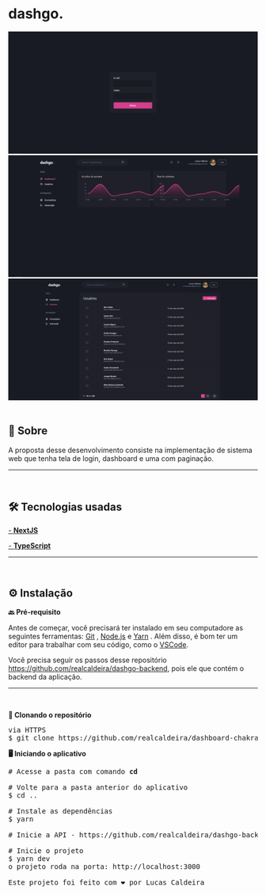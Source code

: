 <h1><strong>dashgo.</strong></h1>

<img src="./src/assets/login.PNG" width="720">
<img src="./src/assets/dashboard.PNG" width="720">
<img src="./src/assets/paginacao.PNG" width="720">

<br>
<br>
<strong><h2>🎯 Sobre</h2></strong>

<p>A proposta desse desenvolvimento consiste na implementação de sistema web que tenha tela de login, dashboard e uma com paginação.</p>
<hr/>
<br>
 <strong><h2>🛠️ Tecnologias usadas</h2></strong>
<p></p>

[- <strong>NextJS</strong>](https://nextjs.org/)

[- <strong>TypeScript</strong>](https://www.typescriptlang.org/)

<hr/>
<br>
<strong><h2>⚙️ Instalação</h2> </strong>

</hr>

<strong>🔙 Pré-requisito </strong>

Antes de começar, você precisará ter instalado em seu computadore as seguintes ferramentas: [Git](https://git-scm.com/) , [Node.js](https://nodejs.org/en/) e [Yarn](https://yarnpkg.com/) .
Além disso, é bom ter um editor para trabalhar com seu código, como o [VSCode](https://code.visualstudio.com/).

Você precisa seguir os passos desse repositório https://github.com/realcaldeira/dashgo-backend, pois ele que contém o backend da aplicação.


<hr/>
<br>

<strong>🔽 Clonando o repositório </strong>

<pre>via HTTPS
$ git clone https://github.com/realcaldeira/dashboard-chakra.git </pre>

<strong>🖥️ Iniciando o aplicativo</strong>

<pre>
# Acesse a pasta com comando <strong>cd </strong> 

# Volte para a pasta anterior do aplicativo 
$ cd ..

# Instale as dependências
$ yarn

# Inicie a API - https://github.com/realcaldeira/dashgo-backend

# Inicie o projeto
$ yarn dev
o projeto roda na porta: http://localhost:3000

Este projeto foi feito com ❤ por Lucas Caldeira
